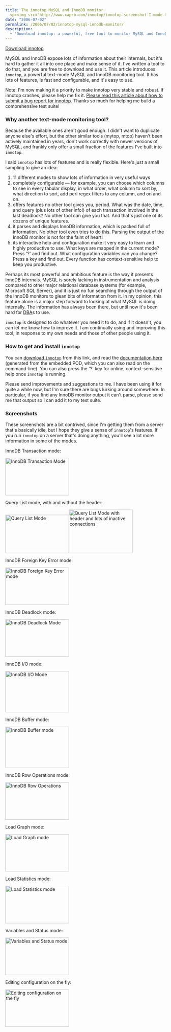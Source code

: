 ```yaml
---
title: The innotop MySQL and InnoDB monitor
  <p><img src="http://www.xaprb.com/innotop/innotop-screenshot-I-mode-thumb.png" alt="innotop screenshot" width="200" height="129" style="float:right; margin-left: 10px" />MySQL and InnoDB expose lots of information about their internals, but it's hard to gather it all into one place and make sense of it.  I've written a tool to do that, and you are free to download and use it.  This article introduces <code>innotop</code>, a powerful text-mode MySQL and InnoDB monitoring tool.  It has lots of features, is  fast and configurable, and it's easy to use.</p>
date: "2006-07-02"
permalink: /2006/07/02/innotop-mysql-innodb-monitor/
description:
  - 'Download innotop: a powerful, free tool to monitor MySQL and InnoDB from a terminal.'
---
```

<p class="download"><a href="http://code.google.com/p/innotop">Download innotop</a></p>

<p>MySQL and InnoDB expose lots of information about their internals, but it's hard to gather it all into one place and make sense of it.  I've written a tool to do that, and you are free to download and use it.  This article introduces <code>innotop</code>, a powerful text-mode MySQL and InnoDB monitoring tool.  It has lots of features, is  fast and configurable, and it's easy to use.</p>

<p>Note: I'm now making it a priority to make innotop very stable and robust.  If innotop crashes, please help me fix it.  <a href="/blog/2006/08/02/what-to-do-when-innotop-crashes/">Please read this article about how to submit a bug report for innotop</a>.  Thanks so much for helping me build a comprehensive test suite!</p>

<h3>Why another text-mode monitoring tool?</h3>

<p>Because the available ones aren't good enough.  I didn't want to duplicate anyone else's effort, but the other similar tools (mytop, mtop) haven't been actively maintained in years, don't work correctly with newer versions of MySQL, and frankly only offer a small fraction of the features I've built into <code>innotop</code>.</p>

<p>I said <code>innotop</code> has lots of features and is really flexible.  Here's just a small sampling to give an idea:</p>

<ol>
	<li>11 different modes to show lots of information in very useful ways</li>
	<li>completely configurable &#8212; for example, you can choose which columns to see in every tabular display, in what order, what column to sort by, what direction to sort, add perl regex filters to any column, and on and on.</li>
	<li>offers features no other tool gives you, period.  What was the date, time, and query (plus lots of other info!) of each transaction involved in the last deadlock?  No other tool can give you that.  And that's just one of its dozens of unique features.</li>
	<li>it parses and displays InnoDB information, which is packed full of information.  No other tool even tries to do this.  Parsing the output of the InnoDB monitor is not for the faint of heart!</li>
	<li>its interactive help and configuration make it very easy to learn and highly productive to use.  What keys are mapped in the current mode?  Press '?' and find out.  What configuration variables can you change?  Press a key and find out.  Every function has context-sensitive help to keep you productive.</li>
</ol>

<p>Perhaps its most powerful and ambitious feature is the way it presents InnoDB internals.  MySQL is sorely lacking in instrumentation and analysis compared to other major relational database systems (for example, Microsoft SQL Server), and it is just no fun searching through the output of the InnoDB monitors to glean bits of information from it.  In my opinion, this feature alone is a major step forward to looking at what MySQL is doing internally.  The information has always been there, but until now it's been hard for <abbr title="Database Administrator">DBA</abbr>s to use.</p>

<p><code>innotop</code> is designed to do whatever you need it to do, and if it doesn't, you can let me know how to improve it.  I am continually using and improving this tool, in response to my own needs and those of other people using it.</p>

<h3>How to get and install <code>innotop</code></h3>

<p>You can <a href="http://code.google.com/p/innotop">download <code>innotop</code></a> from this link, and read the <a href="http://code.google.com/p/innotop/">documentation here</a> (generated from the embedded POD, which you can also read on the command-line).  You can also press the '?' key for online, context-sensitive help once <code>innotop</code> is running.</p>

<p>Please send improvements and suggestions to me.  I have been using it for quite a while now, but I'm sure there are bugs lurking around somewhere.  In particular, if you find any InnoDB monitor output it can't parse, please send me that output so I can add it to my test suite.</p>

<h3>Screenshots</h3>

<p>These screenshots are a bit contrived, since I'm getting them from a server that's basically idle, but I hope they give a sense of <code>innotop</code>'s features.  If you run <code>innotop</code> on a server that's doing anything, you'll see a lot more information in some of the modes.</p>

<p>InnoDB Transaction mode:</p>
<p><a href="/innotop/innotop-screenshot-T-mode.png"><img src="/innotop/innotop-screenshot-T-mode-thumb.png" alt="InnoDB Transaction Mode" width="200" height="117" /></a></p>

<p>Query List mode, with and without the header:</p>
<p><a href="/innotop/innotop-screenshot-Q-mode.png"><img src="/innotop/innotop-screenshot-Q-mode-thumb.png" alt="Query List Mode" width="200" height="120" /><a href="/innotop/innotop-screenshot-Q-mode-2.png"><img src="/innotop/innotop-screenshot-Q-mode-2-thumb.png" alt="Query List Mode with header and lots of inactive connections" width="200" height="136" /></a></p>

<p>InnoDB Foreign Key Error mode:</p>
<p><a href="/innotop/innotop-screenshot-F-mode.png"><img src="/innotop/innotop-screenshot-F-mode-thumb.png" alt="InnoDB Foreign Key Error mode" width="200" height="117" /></a></p>

<p>InnoDB Deadlock mode:</p>
<p><a href="/innotop/innotop-screenshot-D-mode.png"><img src="/innotop/innotop-screenshot-D-mode-thumb.png" alt="InnoDB Deadlock Mode" width="200" height="117" /></a></p>

<p>InnoDB I/O mode:</p>
<p><a href="/innotop/innotop-screenshot-I-mode.png"><img src="/innotop/innotop-screenshot-I-mode-thumb.png" alt="InnoDB I/O Mode" width="200" height="129" /></a></p>

<p>InnoDB Buffer mode:</p>
<p><a href="/innotop/innotop-screenshot-B-mode.png"><img src="/innotop/innotop-screenshot-B-mode-thumb.png" alt="InnoDB Buffer mode" width="200" height="129" /></a></p>

<p>InnoDB Row Operations mode:</p>
<p><a href="/innotop/innotop-screenshot-R-mode.png"><img src="/innotop/innotop-screenshot-R-mode-thumb.png" alt="InnoDB Row Operations" width="200" height="117" /></a></p>

<p>Load Graph mode:</p>
<p><a href="/innotop/innotop-screenshot-G-mode.png"><img src="/innotop/innotop-screenshot-G-mode-thumb.png" alt="Load Graph mode" width="200" height="117" /></a></p>

<p>Load Statistics mode:</p>
<p><a href="/innotop/innotop-screenshot-S-mode.png"><img src="/innotop/innotop-screenshot-S-mode-thumb.png" alt="Load Statistics mode" width="200" height="117" /></a></p>

<p>Variables and Status mode:</p>
<p><a href="/innotop/innotop-screenshot-V-mode.png"><img src="/innotop/innotop-screenshot-V-mode-thumb.png" alt="Variables and Status mode" width="200" height="117" /></a></p>

<p>Editing configuration on the fly:</p>
<p><a href="/innotop/innotop-screenshot-edit-config.png"><img src="/innotop/innotop-screenshot-edit-config-thumb.png" alt="Editing configuration on the fly" width="200" height="117" /></a></p>
